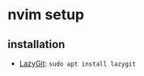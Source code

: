 # nvim setup

## installation

* [LazyGit](github.com/jesseduffield/lazygit):
`sudo apt install lazygit`
